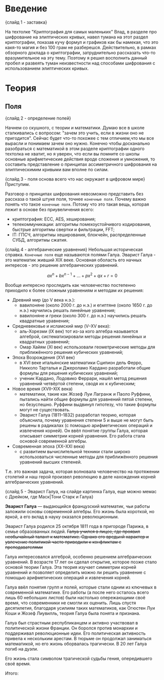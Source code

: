 # Введение

{слайд 1 - заставка}

На техтолке "Криптография для самых маленьких" Влад, в разделе про шифрование на элиптических кривых,
навел тумана на этот раздел криптографии, показав кучу формул и графиков как бы намекая, что это какя-то
магия и без 100 грам не разберешся. Действительно, в рамках обзорного доклада о криптографии, затруднительно
рассказать что-то вразумительное на эту тему. Поэтому я решил восполнить данный пробел и развеять туман 
неизвестности над способами шифрования с использованием элиптических кривых.

# Теория

## Поля

{слайд 2 - определение полей}

Начнем со скушного, с теории и математики. Думаю все в школе сталкивались с вопросом: "зачем это учить, если в 
жизни оно не пригодится". Сейчас будет что-то похожее с тем отличием,что мы все вырасли и понимаем зачем оно нужно.
Конечно чтобы досканально разобраться с математикой в этом разделе криптографии одного техтолка не хватит,
но я уверен, что если вы помните со школы основные арифметические действия вроде сложения и умножения,
то составить представление о принципах ассиметричного шифрования на элиптическимим кривыми вам вполне по силам.

{слайд 3 - поля  основа всего что нас окружает в цифровом мире}
Приступим.

Разговор о принципах шифрования невозможно представить без рассказа о такой штуке поля, точнее `конечные поля`.
Почему важно понять что такое `конечные поля`. Потому что это такая вещь, которая лежит в основе без приувеличения всего:
- криптография: ECC, AES, хеширования;
- телекоммуникации: алгоритмы помехоустойчивого кодирования, быстрые алгоритмы свертки и фильтрации, FFT;
- IT: ГПСЧ, алгоритмы хеширования, блокчейн, распределенные СУБД, алгоритмы сжатия.


{слайд 4 - алгебраические уравнения}
Небольшая историческая справка.
`Конечные поля` еще называются полями Галуа. Эварист Галуа - это математик живший XIX веке. Основная оболасть
его начных интересов - это решение алгебраических уравнений.

```math
ax^n+bx^{n-1}+...+px^2+qx+r = 0
```
Вообще интересно проследить как человечество постепенно приходило к более сложным уравнениям и методам их решения:
* Древний мир (до V века н.э.):
  - вавилоняне (около 2000 г. до н.э.) и египтяне (около 1650 г. до н.э.) научились решать линейные уравнения;
  - вавилоняне и греки (около 300 г. до н.э.) научились решать квадратные уравнения;
* Средневековье и исламский мир (V–XV века):
    - аль-Хорезми (IX век) тот из-за кого алгебра называется алгеброй, систематизировали методы решения линейных и квадратных уравнений;
    - Омар Хайям (XI век) использовали геометрические методы для приближённого решения кубических уравнений;
* Эпоха Возрождения (XVI век)
  - в XVI веке итальянские математики Сципион дель Ферро, Никколо Тарталья и Джероламо Кардано разработали общие формулы для решения кубических уравнений;
  - ученик Кардано, Лодовико Феррари, нашёл метод решения уравнений четвёртой степени, сводя их к кубическим; 
* Новое время (XVII–XIX века)
  - математики, такие как Жозеф Луи Лагранж и Паоло Руффини, пытались найти общие формулы для уравнений пятой степени, но безуспешно. Руффини выдвинул гипотезу, что такие формулы могут не существовать.
  - Эварист Галуа (1811–1832) разработал теорию, которая объяснила, почему уравнения степени 5 и выше не могут быть решены в радикалах (с помощью арифметических операций и извлечения корней). Он ввёл понятие группы Галуа, которая описывает симметрии корней уравнения. Его работа стала основой современной алгебры.
* Современная эпоха (XX–XXI века)
  - с развитием вычислительной техники стали широко использоваться численные методы для приближённого решения уравнений высших степеней.

Т.е. это важная задача, которая волновала человечество на протяжении столетий и наш герой произвел революцию в деле
нахождения корней алгебраических уравнений.

{слайд 5 - Эварист Галуа, на слайде картинка Галуа, еще можно мемас с Дрейком, где Маск|Тони Старк и Галуа}

**Эварист Галуа** — выдающийся французский математик, чьи работы заложили основы современной алгебры. Его жизнь была короткой, но яркой, а его вклад в науку оказался революционным.

Эварист Галуа родился 25 октября 1811 года в пригороде Парижа, в семье образованных людей. ~~Галуа учился в лицее, где проявил необычайный талант к математике. Однако его вредынй характер и увлечение политикой часто приводили к конфликтам с преподавателями~~

Галуа интересовался алгеброй, особенно решением алгебраических уравнений. В возрасте 17 лет он сделал открытие, которое позже стало основой теории Галуа. Эта теория изучает симметрии корней уравнений и позволяет определить можно ли решить уравнение с помощью арифметических операций и извлечения корней.

Галуа ввёл понятия групп и полей, которые стали одним из ключевых в современной математике. Его работы (а после него осталось всего лишь 60 небольших листов) были настолько опережающими своё время, что современники не смогли их оценить. Лишь спустя десятилетия, благодаря усилиям таких математиков, как Огюстен Луи Коши и Жозеф Лиувилль, теория Галуа была понята и признана.

Галуа был страстным республиканцем и активно участвовал в политической жизни Франции. Он боролся против монархии и поддерживал революционные идеи. Его политическая активность привела к нескольким арестам. В тюрьме он продолжал заниматься математикой, но его жизнь оборвалась трагически. В 20 лет Галуа погиб на дуэли.

Его жизнь стала символом трагической судьбы гения, опередившего своё время.

Итого:
